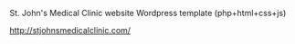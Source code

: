 St. John's Medical Clinic website Wordpress template (php+html+css+js)      

http://stjohnsmedicalclinic.com/
